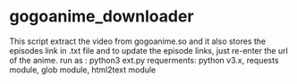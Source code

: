 # gogoanime_downloader
This script extract the video from gogoanime.so and it also stores the episodes link in .txt file and to update the episode links, just re-enter the url of the anime.
run as : python3 ext.py
requerments: python v3.x, requests module, glob module, html2text module
